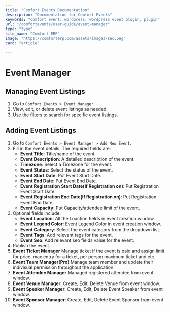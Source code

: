 ```yaml
---
title: "Comfort Events Documentation"
description: "Documentation for Comfort Events"
keywords: "comfort event, wordpress, wordpress event plugin, plugin"
url: "/comfortevents/user-guide/event-manager"
type: "type"
site_name: "Comfort ERP"
image: "https://comforterp.com/assets/images/seo.png"
card: "article"

---
```


# Event Manager

## Managing Event Listings

1. Go to `Comfort Events > Event Manager`.
2. View, edit, or delete event listings as needed.
3. Use the filters to search for specific event listings.

## Adding Event Listings

1. Go to `Comfort Events > Event Manager > Add New Event`.
2. Fill in the event details. The required fields are:
   - **Event Title**: Title/name of the event.
   - **Event Description**: A detailed description of the event.
   - **Timezone**: Select a Timezone for the event.
   - **Event Status**: Select the status of the event.
   - **Event Start Date**: Put Event Start Date.
   - **Event End Date**: Put Event End Date.
   - **Event Registration Start Date(If Registration on)**: Put Registration Event Start Date.
   - **Event Registration End Date(If Registration on)**: Put Registration Event End Date.
   - **Event Capacity**: Put Capacity/attendee limit of the event.
3. Optional fields include:
   - **Event Location**: All the Loaction fields in event creation window.
   - **Event Legend Color**: Event Legend Color in event creation window.
   - **Event Category**: Select the event category from the dropdown list.
   - **Event Tags**: Add relevant tags for the event.
   - **Event Seo**: Add relevant seo fields value for the event.
4. Publish the event.
5. **Event Ticket Manager** Manage ticket if the event is paid and assign limit for price, max entry for a ticket, per person maximum ticket and etc.
6. **Event Team Manager(Pro)** Manage team member and update their indivisual permission throughout the application.
7. **Event Attendee Manager** Managed registered attendee from event window.
8. **Event Venue Manager**: Create, Edit, Delete Venue from event window.
9. **Event Speaker Manager**: Create, Edit, Delete Event Speaker from event window.
10. **Event Sponsor Manager**: Create, Edit, Delete Event Sponsor from event window.
